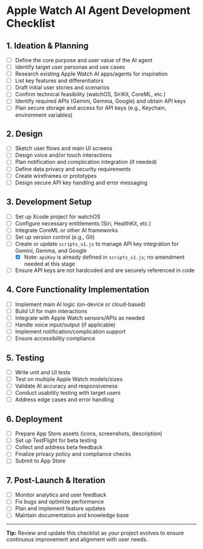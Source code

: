 # Apple Watch AI Agent Development Checklist

## 1. Ideation & Planning
- [ ] Define the core purpose and user value of the AI agent
- [ ] Identify target user personas and use cases
- [ ] Research existing Apple Watch AI apps/agents for inspiration
- [ ] List key features and differentiators
- [ ] Draft initial user stories and scenarios
- [ ] Confirm technical feasibility (watchOS, SiriKit, CoreML, etc.)
- [ ] Identify required APIs (Gemini, Gemma, Google) and obtain API keys
- [ ] Plan secure storage and access for API keys (e.g., Keychain, environment variables)

## 2. Design
- [ ] Sketch user flows and main UI screens
- [ ] Design voice and/or touch interactions
- [ ] Plan notification and complication integration (if needed)
- [ ] Define data privacy and security requirements
- [ ] Create wireframes or prototypes
- [ ] Design secure API key handling and error messaging

## 3. Development Setup
- [ ] Set up Xcode project for watchOS
- [ ] Configure necessary entitlements (Siri, HealthKit, etc.)
- [ ] Integrate CoreML or other AI frameworks
- [ ] Set up version control (e.g., Git)
- [ ] Create or update `scripts_v1.js` to manage API key integration for Gemini, Gemma, and Google
    - [x] Note: `apiKey` is already defined in `scripts_v1.js`; no amendment needed at this stage
- [ ] Ensure API keys are not hardcoded and are securely referenced in code

## 4. Core Functionality Implementation
- [ ] Implement main AI logic (on-device or cloud-based)
- [ ] Build UI for main interactions
- [ ] Integrate with Apple Watch sensors/APIs as needed
- [ ] Handle voice input/output (if applicable)
- [ ] Implement notification/complication support
- [ ] Ensure accessibility compliance

## 5. Testing
- [ ] Write unit and UI tests
- [ ] Test on multiple Apple Watch models/sizes
- [ ] Validate AI accuracy and responsiveness
- [ ] Conduct usability testing with target users
- [ ] Address edge cases and error handling

## 6. Deployment
- [ ] Prepare App Store assets (icons, screenshots, description)
- [ ] Set up TestFlight for beta testing
- [ ] Collect and address beta feedback
- [ ] Finalize privacy policy and compliance checks
- [ ] Submit to App Store

## 7. Post-Launch & Iteration
- [ ] Monitor analytics and user feedback
- [ ] Fix bugs and optimize performance
- [ ] Plan and implement feature updates
- [ ] Maintain documentation and knowledge base

---

**Tip:** Review and update this checklist as your project evolves to ensure continuous improvement and alignment with user needs. 